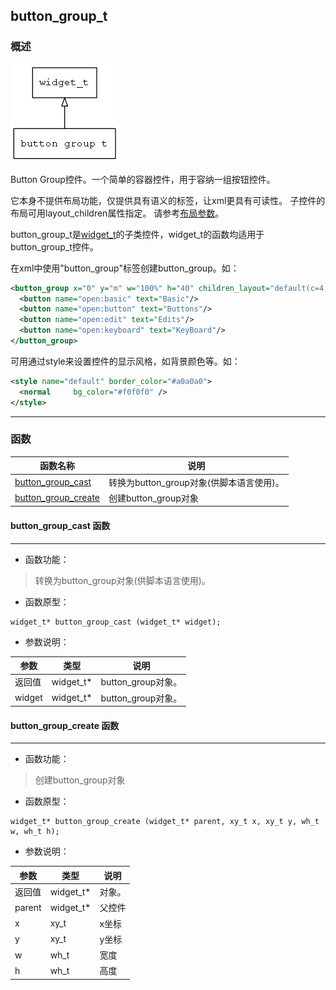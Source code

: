 ## button\_group\_t
### 概述
![image](images/button_group_t_0.png)

 Button Group控件。一个简单的容器控件，用于容纳一组按钮控件。

 它本身不提供布局功能，仅提供具有语义的标签，让xml更具有可读性。
 子控件的布局可用layout\_children属性指定。
 请参考[布局参数](https://github.com/zlgopen/awtk/blob/master/docs/layout.md)。

 button\_group\_t是[widget\_t](widget_t.md)的子类控件，widget\_t的函数均适用于button\_group\_t控件。

 在xml中使用"button\_group"标签创建button\_group。如：

 ```xml
 <button_group x="0" y="m" w="100%" h="40" children_layout="default(c=4,r=1,s=5,m=5)">
   <button name="open:basic" text="Basic"/>
   <button name="open:button" text="Buttons"/>
   <button name="open:edit" text="Edits"/>
   <button name="open:keyboard" text="KeyBoard"/>
 </button_group>
 ```

 可用通过style来设置控件的显示风格，如背景颜色等。如：

 ```xml
 <style name="default" border_color="#a0a0a0">
   <normal     bg_color="#f0f0f0" />
 </style>
 ```

----------------------------------
### 函数
<p id="button_group_t_methods">

| 函数名称 | 说明 | 
| -------- | ------------ | 
| <a href="#button_group_t_button_group_cast">button\_group\_cast</a> | 转换为button_group对象(供脚本语言使用)。 |
| <a href="#button_group_t_button_group_create">button\_group\_create</a> | 创建button_group对象 |
#### button\_group\_cast 函数
-----------------------

* 函数功能：

> <p id="button_group_t_button_group_cast"> 转换为button_group对象(供脚本语言使用)。



* 函数原型：

```
widget_t* button_group_cast (widget_t* widget);
```

* 参数说明：

| 参数 | 类型 | 说明 |
| -------- | ----- | --------- |
| 返回值 | widget\_t* | button\_group对象。 |
| widget | widget\_t* | button\_group对象。 |
#### button\_group\_create 函数
-----------------------

* 函数功能：

> <p id="button_group_t_button_group_create"> 创建button_group对象



* 函数原型：

```
widget_t* button_group_create (widget_t* parent, xy_t x, xy_t y, wh_t w, wh_t h);
```

* 参数说明：

| 参数 | 类型 | 说明 |
| -------- | ----- | --------- |
| 返回值 | widget\_t* | 对象。 |
| parent | widget\_t* | 父控件 |
| x | xy\_t | x坐标 |
| y | xy\_t | y坐标 |
| w | wh\_t | 宽度 |
| h | wh\_t | 高度 |
